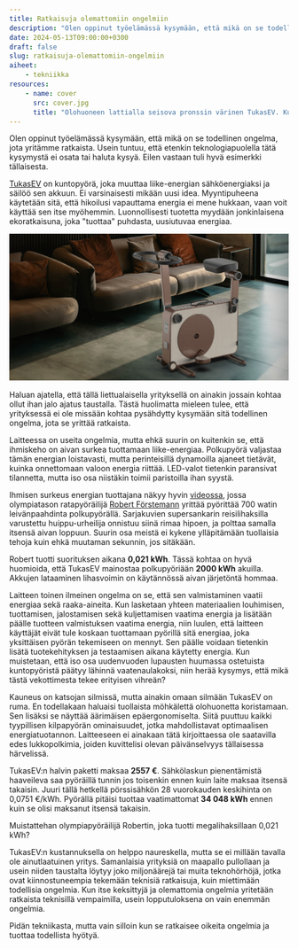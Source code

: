```yaml
---
title: Ratkaisuja olemattomiin ongelmiin
description: "Olen oppinut työelämässä kysymään, että mikä on se todellinen ongelma, jota yritämme ratkaista. Usein tuntuu, että etenkin teknologiapuolella tätä kysymystä ei osata tai haluta kysyä."
date: 2024-05-13T09:00:00+0300
draft: false
slug: ratkaisuja-olemattomiin-ongelmiin
aiheet:
    - tekniikka
resources:
    - name: cover
      src: cover.jpg
      title: "Olohuoneen lattialla seisova pronssin värinen TukasEV. Kuntopyörässä on leveä, epämukavan näköinen penkki. Jalkojen välissä on suuri, kapea akku. Laiteessa on hyvin lelumainen vaikutelma."
---
```

Olen oppinut työelämässä kysymään, että mikä on se todellinen ongelma, jota yritämme ratkaista. Usein tuntuu, että etenkin teknologiapuolella tätä kysymystä ei osata tai haluta kysyä. Eilen vastaan tuli hyvä esimerkki tällaisesta.

<!--more-->

[TukasEV](https://www.tukasev.com/en/) on kuntopyörä, joka muuttaa liike-energian sähköenergiaksi ja säilöö sen akkuun. Ei varsinaisesti mikään uusi idea. Myyntipuheena käytetään sitä, että hikoilusi vapauttama energia ei mene hukkaan, vaan voit käyttää sen itse myöhemmin. Luonnollisesti tuotetta myydään jonkinlaisena ekoratkaisuna, joka "tuottaa" puhdasta, uusiutuvaa energiaa.

![Olohuoneen lattialla seisova pronssin värinen TukasEV. Kuntopyörässä on leveä, epämukavan näköinen penkki. Jalkojen välissä on suuri, kapea akku. Laiteessa on hyvin lelumainen vaikutelma.](cover.jpg)

Haluan ajatella, että tällä liettualaisella yrityksellä on ainakin jossain kohtaa ollut ihan jalo ajatus taustalla. Tästä huolimatta mieleen tulee, että yrityksessä ei ole missään kohtaa pysähdytty kysymään sitä todellinen ongelma, jota se yrittää ratkaista.

Laitteessa on useita ongelmia, mutta ehkä suurin on kuitenkin se, että ihmiskeho on aivan surkea tuottamaan liike-energiaa. Polkupyörä valjastaa tämän energian loistavasti, mutta perinteisillä dynamoilla ajaneet tietävät, kuinka onnettomaan valoon energia riittää. LED-valot tietenkin paransivat tilannetta, mutta iso osa niistäkin toimii paristoilla ihan syystä.

Ihmisen surkeus energian tuottajana näkyy hyvin [videossa](https://www.youtube.com/watch?v=S4O5voOCqAQ), jossa olympiatason ratapyöräilijä [Robert Förstemann](https://en.wikipedia.org/wiki/Robert_F%C3%B6rstemann) yrittää pyörittää 700 watin leivänpaahdinta polkupyörällä. Sarjakuvien supersankarin reisilihaksilla varustettu huippu-urheilija onnistuu siinä rimaa hipoen, ja polttaa samalla itsensä aivan loppuun. Suurin osa meistä ei kykene ylläpitämään tuollaisia tehoja kuin ehkä muutaman sekunnin, jos sitäkään.

Robert tuotti suorituksen aikana **0,021 kWh**. Tässä kohtaa on hyvä huomioida, että TukasEV mainostaa polkupyöriään **2000 kWh** akuilla. Akkujen lataaminen lihasvoimin on käytännössä aivan järjetöntä hommaa.

Laitteen toinen ilmeinen ongelma on se, että sen valmistaminen vaatii energiaa sekä raaka-aineita. Kun lasketaan yhteen materiaalien louhimisen, tuottamisen, jalostamisen sekä kuljettamisen vaatima energia ja lisätään päälle tuotteen valmistuksen vaatima energia, niin luulen, että laitteen käyttäjät eivät tule koskaan tuottamaan pyörillä sitä energiaa, joka yksittäisen pyörän tekemiseen on mennyt. Sen päälle voidaan tietenkin lisätä tuotekehityksen ja testaamisen aikana käytetty energia. Kun muistetaan, että iso osa uudenvuoden lupausten huumassa ostetuista kuntopyöristä päätyy lähinnä vaatenaulakoksi, niin herää kysymys, että mikä tästä vekottimesta tekee erityisen vihreän?

Kauneus on katsojan silmissä, mutta ainakin omaan silmään TukasEV on ruma. En todellakaan haluaisi tuollaista möhkälettä olohuonetta koristamaan. Sen lisäksi se näyttää äärimäisen epäergonomiselta. Siitä puuttuu kaikki tyypillisen kilpapyörän ominaisuudet, jotka mahdollistavat optimaalisen energiatuotannon. Laitteeseen ei ainakaan tätä kirjoittaessa ole saatavilla edes lukkopolkimia, joiden kuvittelisi olevan päivänselvyys tällaisessa härvelissä.

TukasEV:n halvin paketti maksaa **2557 €**. Sähkölaskun pienentämistä haaveileva saa pyöräillä tunnin jos toisenkin ennen kuin laite maksaa itsensä takaisin. Juuri tällä hetkellä pörssisähkön 28 vuorokauden keskihinta on 0,0751 €/kWh. Pyörällä pitäisi tuottaa vaatimattomat **34 048 kWh** ennen kuin se olisi maksanut itsensä takaisin.

Muistattehan olympiapyöräilijä Robertin, joka tuotti megalihaksillaan 0,021 kWh?

TukasEV:n kustannuksella on helppo naureskella, mutta se ei millään tavalla ole ainutlaatuinen yritys. Samanlaisia yrityksiä on maapallo pullollaan ja usein niiden taustalta löytyy joko miljonäärejä tai muita teknohörhöjä, jotka ovat kiinnostuneempia tekemään teknisiä ratkaisuja, kuin miettimään todellisia ongelmia. Kun itse keksittyjä ja olemattomia ongelmia yritetään ratkaista teknisillä vempaimilla, usein lopputuloksena on vain enemmän ongelmia.

Pidän tekniikasta, mutta vain silloin kun se ratkaisee oikeita ongelmia ja tuottaa todellista hyötyä.